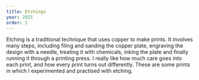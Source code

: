 ```yaml
---
title: Etchings
year: 2025
order: 1
---
```

Etching is a traditional technique that uses copper to make prints. It involves many steps, including filing and sanding the copper plate, engraving the design with a needle, treating it with chemicals, inking the plate and finally running it through a printing press. I really like how much care goes into each print, and how every print turns out differently. These are some prints in which I experimented and practised with etching. 

<Images images="1ets.jpg,2ets.jpg,cover.jpg" height="500px" width="500px" lgColumns="3">

<div style="display:flex;flex-wrap:none;">
    <single-image src="single_cat.jpg" height="3000" width="1000">
    <single-image src="duo_cats.jpg" height="3000" width="1000">
</div>
